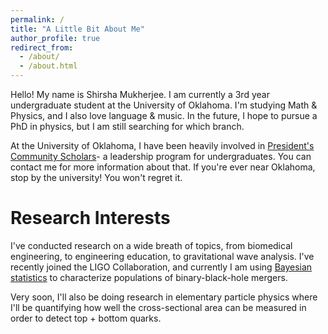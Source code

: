 ```yaml
---
permalink: /
title: "A Little Bit About Me"
author_profile: true
redirect_from:
  - /about/
  - /about.html
---
```


Hello! My name is Shirsha Mukherjee. I am currently a 3rd year undergraduate student at the University of Oklahoma. I'm studying Math & Physics, and I also love language & music. In the future, I hope to pursue a PhD in physics, but I am still searching for which branch.

At the University of Oklahoma, I have been heavily involved in [President's Community Scholars](https://www.ou.edu/pcs)- a leadership program for undergraduates. You can contact me for more information about that. If you're ever near Oklahoma, stop by the university! You won't regret it.

Research Interests
======
I've conducted research on a wide breath of topics, from biomedical engineering, to engineering education, to gravitational wave analysis. I've recently joined the LIGO Collaboration, and currently I am using [Bayesian statistics](https://srcd.onlinelibrary.wiley.com/doi/10.1111/cdev.12169) to characterize populations of binary-black-hole mergers. 

Very soon, I'll also be doing research in elementary particle physics where I'll be quantifying how well the cross-sectional area can be measured in order to detect top + bottom quarks.




